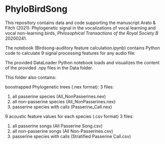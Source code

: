 # PhyloBirdSong

This repository contains data and code supporting the manuscript Arato & Fitch (2021): Phylogenetic signal in the vocalizations of
vocal learning and vocal non-learning birds, _Philosophical Transactions of the Royal Society B_ 20200241.


The notebook (Birdsong-auditory feature calculation.ipynb) contains Python code to calculate  9 signal processing features for any audio file:

The provided DataLoader Python notebook loads and visualizes the content of the provided .npy files in the Data folder.

This folder also contains:

boostrapped Phylogenetic trees (.nex format): 
3 files: 
1. all passerine species (All_NonPasserines.nex)
2. all non-passerine species (All_NonPasserines.nex)
3. passerine species with calls (Passerine_Call.nex)

9 acoustic feature values for each species  (.csv format)
3 files:
1. all passerine songs  (All Passerine Song.csv) 
2. all non-passerine songs (All Non-Passerines.csv)  
3. passerine species with calls (Stratified Passerine Call.csv)

